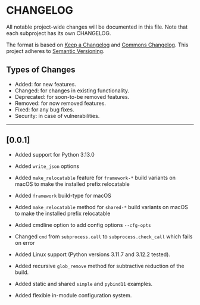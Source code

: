 # CHANGELOG

All notable project-wide changes will be documented in this file. Note that each subproject has its own CHANGELOG.

The format is based on [Keep a Changelog](https://keepachangelog.com/en/1.0.0/) and [Commons Changelog](https://common-changelog.org). This project adheres to [Semantic Versioning](https://semver.org/spec/v2.0.0.html).

## Types of Changes

- Added: for new features.
- Changed: for changes in existing functionality.
- Deprecated: for soon-to-be removed features.
- Removed: for now removed features.
- Fixed: for any bug fixes.
- Security: in case of vulnerabilities.

---

## [0.0.1]

- Added support for Python 3.13.0

- Added `write_json` options

- Added `make_relocatable` feature for `framework-*` build variants on macOS to make the installed prefix relocatable

- Added `framework` build-type for macOS

- Added `make_relocatable` method for `shared-*` build variants on macOS to make the installed prefix relocatable

- Added cmdline option to add config options `--cfg-opts`

- Changed `cmd` from `subprocess.call` to `subprocess.check_call` which fails on error

- Added Linux support (Python versions 3.11.7 and 3.12.2 tested).

- Added recursive `glob_remove` method for subtractive reduction of the build.

- Added static and shared `simple` and `pybind11` examples.

- Added flexible in-module configuration system.


